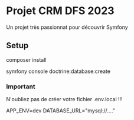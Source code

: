 # Projet CRM DFS 2023

Un projet très passionnat pour découvrir Symfony

## Setup

composer install

symfony console doctrine:database:create

### Important

N'oubliez pas de créer votre fichier .env.local !!!

APP_ENV=dev
DATABASE_URL="mysql://...."
